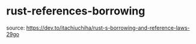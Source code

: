 # rust-references-borrowing

source: https://dev.to/itachiuchiha/rust-s-borrowing-and-reference-laws-29go